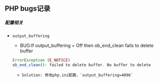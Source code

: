 ## PHP bugs记录

##### 配置相关

* `output_buffering`

    - BUG:If output_buffering = Off then ob_end_clean fails to delete buffer

    ```php
    ErrorException (E_NOTICE)
    ob_end_clean(): failed to delete buffer. No buffer to delete
    ```

        > Solution: 修改php.ini配置，`output_buffering=4096`
